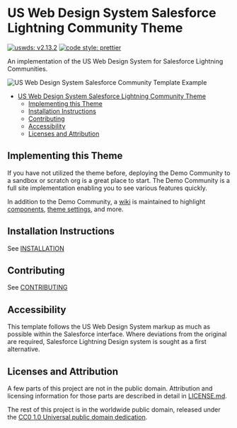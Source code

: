 # US Web Design System Salesforce Lightning Community Theme

[![uswds: v2.13.2](https://img.shields.io/badge/uswds-v2.13.2-252f3e?style=for-the-badge&logo=data%3Aimage%2Fsvg%2Bxml%3Bbase64%2CPHN2ZyB4bWxucz0iaHR0cDovL3d3dy53My5vcmcvMjAwMC9zdmciIHdpZHRoPSIyOTkiIGhlaWdodD0iMjgzIiB2aWV3Qm94PSIwIDAgMjk5IDI4MyI%2BICA8ZyBmaWxsPSJub25lIiBmaWxsLXJ1bGU9ImV2ZW5vZGQiPiAgICA8cG9seWdvbiBmaWxsPSIjODFBRUZDIiBwb2ludHM9IjI5OC40NSAxNjkuMzQyIDE5My43NzMgMTY5LjMzNSAyNDYuMTA0IDguOTQ0Ii8%2BICAgIDxwb2x5Z29uIGZpbGw9IiM0RDUyQUYiIHBvaW50cz0iMjMzLjg0NCAwIDIwMS40OSA5OS4xMTYgNjQuNDUxIDAiLz4gICAgPHBvbHlnb24gZmlsbD0iI0VFNjAxRCIgcG9pbnRzPSI0LjQ1OCAxODMuMjY5IDg5LjE0OCAxMjIuMDE2IDE0MS41IDI4Mi40MDEiLz4gICAgPHBvbHlnb24gZmlsbD0iI0Y2QkQ5QyIgcG9pbnRzPSI1Mi4zNDYgOC42MjQgMTM3LjAyNyA2OS44ODkgMCAxNjkuMDIzIi8%2BICAgIDxwb2x5Z29uIGZpbGw9IiNFNkU2RTYiIHBvaW50cz0iMTU2LjgxNyAyODIuNDc1IDEyNC40NzYgMTgzLjM1NCAyOTMuODU5IDE4My4zNDMiLz4gIDwvZz48L3N2Zz4%3D)](https://github.com/uswds/uswds)
[![code style: prettier](https://img.shields.io/badge/code_style-prettier-ff69b4.svg?style=for-the-badge)](https://github.com/prettier/prettier)

An implementation of the US Web Design System for Salesforce Lightning Communities.

![US Web Design System Salesforce Community Template Example](img/desktop.png "US Web Design System Salesforce Community Theme Example")

- [US Web Design System Salesforce Lightning Community Theme](#us-web-design-system-salesforce-lightning-community-theme)
  - [Implementing this Theme](#implementing-this-theme)
  - [Installation Instructions](#installation-instructions)
  - [Contributing](#contributing)
  - [Accessibility](#accessibility)
  - [Licenses and Attribution](#licenses-and-attribution)

## Implementing this Theme

If you have not utilized the theme before, deploying the Demo Community to a sandbox or scratch org is a great place to start. The Demo Community is a full site implementation enabling you to see various features quickly.

In addition to the Demo Community, a [wiki](https://github.com/GSA/uswds-sf-lightning-community/wiki) is maintained to highlight [components](https://github.com/GSA/uswds-sf-lightning-community/wiki/USWDS-Components), [theme settings](https://github.com/GSA/uswds-sf-lightning-community/wiki/Theme-Settings), and more.

## Installation Instructions

See [INSTALLATION](https://github.com/GSA/uswds-sf-lightning-community/blob/master/INSTALLATION.md)

## Contributing

See [CONTRIBUTING](https://github.com/GSA/uswds-sf-lightning-community/blob/master/CONTRIBUTING.md)

## Accessibility

This template follows the US Web Design System markup as much as possible within the Salesforce interface. Where deviations from the original are required, Salesforce Lightning Design system is sought as a first alternative.

## Licenses and Attribution

A few parts of this project are not in the public domain. Attribution and licensing information for those parts are described in detail in [LICENSE.md](LICENSE.md).

The rest of this project is in the worldwide public domain, released under the [CC0 1.0 Universal public domain dedication](https://creativecommons.org/publicdomain/zero/1.0/).
